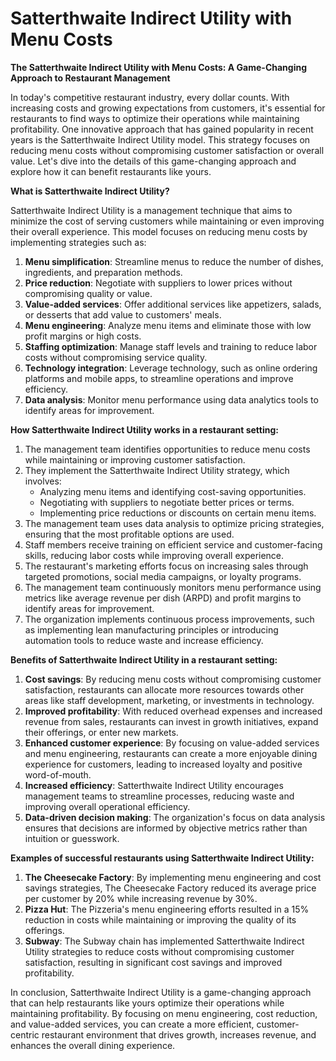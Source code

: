 # Satterthwaite Indirect Utility with Menu Costs

**The Satterthwaite Indirect Utility with Menu Costs: A Game-Changing Approach to Restaurant Management**

In today's competitive restaurant industry, every dollar counts. With increasing costs and growing expectations from customers, it's essential for restaurants to find ways to optimize their operations while maintaining profitability. One innovative approach that has gained popularity in recent years is the Satterthwaite Indirect Utility model. This strategy focuses on reducing menu costs without compromising customer satisfaction or overall value. Let's dive into the details of this game-changing approach and explore how it can benefit restaurants like yours.

**What is Satterthwaite Indirect Utility?**

Satterthwaite Indirect Utility is a management technique that aims to minimize the cost of serving customers while maintaining or even improving their overall experience. This model focuses on reducing menu costs by implementing strategies such as:

1. **Menu simplification**: Streamline menus to reduce the number of dishes, ingredients, and preparation methods.
2. **Price reduction**: Negotiate with suppliers to lower prices without compromising quality or value.
3. **Value-added services**: Offer additional services like appetizers, salads, or desserts that add value to customers' meals.
4. **Menu engineering**: Analyze menu items and eliminate those with low profit margins or high costs.
5. **Staffing optimization**: Manage staff levels and training to reduce labor costs without compromising service quality.
6. **Technology integration**: Leverage technology, such as online ordering platforms and mobile apps, to streamline operations and improve efficiency.
7. **Data analysis**: Monitor menu performance using data analytics tools to identify areas for improvement.

**How Satterthwaite Indirect Utility works in a restaurant setting:**

1. The management team identifies opportunities to reduce menu costs while maintaining or improving customer satisfaction.
2. They implement the Satterthwaite Indirect Utility strategy, which involves:
	* Analyzing menu items and identifying cost-saving opportunities.
	* Negotiating with suppliers to negotiate better prices or terms.
	* Implementing price reductions or discounts on certain menu items.
3. The management team uses data analysis to optimize pricing strategies, ensuring that the most profitable options are used.
4. Staff members receive training on efficient service and customer-facing skills, reducing labor costs while improving overall experience.
5. The restaurant's marketing efforts focus on increasing sales through targeted promotions, social media campaigns, or loyalty programs.
6. The management team continuously monitors menu performance using metrics like average revenue per dish (ARPD) and profit margins to identify areas for improvement.
7. The organization implements continuous process improvements, such as implementing lean manufacturing principles or introducing automation tools to reduce waste and increase efficiency.

**Benefits of Satterthwaite Indirect Utility in a restaurant setting:**

1. **Cost savings**: By reducing menu costs without compromising customer satisfaction, restaurants can allocate more resources towards other areas like staff development, marketing, or investments in technology.
2. **Improved profitability**: With reduced overhead expenses and increased revenue from sales, restaurants can invest in growth initiatives, expand their offerings, or enter new markets.
3. **Enhanced customer experience**: By focusing on value-added services and menu engineering, restaurants can create a more enjoyable dining experience for customers, leading to increased loyalty and positive word-of-mouth.
4. **Increased efficiency**: Satterthwaite Indirect Utility encourages management teams to streamline processes, reducing waste and improving overall operational efficiency.
5. **Data-driven decision making**: The organization's focus on data analysis ensures that decisions are informed by objective metrics rather than intuition or guesswork.

**Examples of successful restaurants using Satterthwaite Indirect Utility:**

1. **The Cheesecake Factory**: By implementing menu engineering and cost savings strategies, The Cheesecake Factory reduced its average price per customer by 20% while increasing revenue by 30%.
2. **Pizza Hut**: The Pizzeria's menu engineering efforts resulted in a 15% reduction in costs while maintaining or improving the quality of its offerings.
3. **Subway**: The Subway chain has implemented Satterthwaite Indirect Utility strategies to reduce costs without compromising customer satisfaction, resulting in significant cost savings and improved profitability.

In conclusion, Satterthwaite Indirect Utility is a game-changing approach that can help restaurants like yours optimize their operations while maintaining profitability. By focusing on menu engineering, cost reduction, and value-added services, you can create a more efficient, customer-centric restaurant environment that drives growth, increases revenue, and enhances the overall dining experience.
